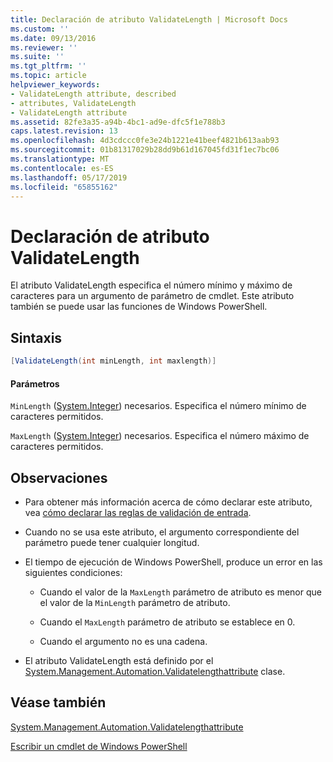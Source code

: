 ```yaml
---
title: Declaración de atributo ValidateLength | Microsoft Docs
ms.custom: ''
ms.date: 09/13/2016
ms.reviewer: ''
ms.suite: ''
ms.tgt_pltfrm: ''
ms.topic: article
helpviewer_keywords:
- ValidateLength attribute, described
- attributes, ValidateLength
- ValidateLength attribute
ms.assetid: 82fe3a35-a94b-4bc1-ad9e-dfc5f1e788b3
caps.latest.revision: 13
ms.openlocfilehash: 4d3cdccc0fe3e24b1221e41beef4821b613aab93
ms.sourcegitcommit: 01b81317029b28dd9b61d167045fd31f1ec7bc06
ms.translationtype: MT
ms.contentlocale: es-ES
ms.lasthandoff: 05/17/2019
ms.locfileid: "65855162"
---
```

# <a name="validatelength-attribute-declaration"></a>Declaración de atributo ValidateLength

El atributo ValidateLength especifica el número mínimo y máximo de caracteres para un argumento de parámetro de cmdlet. Este atributo también se puede usar las funciones de Windows PowerShell.

## <a name="syntax"></a>Sintaxis

```csharp
[ValidateLength(int minLength, int maxlength)]
```

#### <a name="parameters"></a>Parámetros

`MinLength` ([System.Integer](/dotnet/api/System.Integer)) necesarios. Especifica el número mínimo de caracteres permitidos.

`MaxLength` ([System.Integer](/dotnet/api/System.Integer)) necesarios. Especifica el número máximo de caracteres permitidos.

## <a name="remarks"></a>Observaciones

- Para obtener más información acerca de cómo declarar este atributo, vea [cómo declarar las reglas de validación de entrada](./how-to-validate-parameter-input.md).

- Cuando no se usa este atributo, el argumento correspondiente del parámetro puede tener cualquier longitud.

- El tiempo de ejecución de Windows PowerShell, produce un error en las siguientes condiciones:

    - Cuando el valor de la `MaxLength` parámetro de atributo es menor que el valor de la `MinLength` parámetro de atributo.

    - Cuando el `MaxLength` parámetro de atributo se establece en 0.

    - Cuando el argumento no es una cadena.

- El atributo ValidateLength está definido por el [System.Management.Automation.Validatelengthattribute](/dotnet/api/System.Management.Automation.ValidateLengthAttribute) clase.

## <a name="see-also"></a>Véase también

[System.Management.Automation.Validatelengthattribute](/dotnet/api/System.Management.Automation.ValidateLengthAttribute)

[Escribir un cmdlet de Windows PowerShell](./writing-a-windows-powershell-cmdlet.md)
